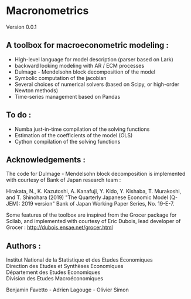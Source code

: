 # Macronometrics

Version 0.0.1

## A toolbox for macroeconometric modeling :

 * High-level language for model description (parser based on Lark)
 * backward looking modeling with AR / ECM processes
 * Dulmage - Mendelsohn block decomposition of the model
 * Symbolic computation of the jacobian 
 * Several choices of numerical solvers (based on Scipy, or high-order Newton methods)
 * Time-series management based on Pandas

## To do :

 * Numba just-in-time compilation of the solving functions
 * Estimation of the coefficients of the model (OLS)
 * Cython compilation of the solving functions

## Acknowledgements :

The code for Dulmage - Mendelsohn block decomposition is implemented with courtesy of Bank of Japan research team :

Hirakata, N., K. Kazutoshi, A. Kanafuji, Y. Kido, Y. Kishaba, T. Murakoshi, and T. Shinohara (2019) "The Quarterly Japanese Economic Model (Q-JEM): 2019 version" Bank of Japan Working Paper Series, No. 19-E-7.

Some features of the toolbox are inspired from the Grocer package for Scilab, and implemented with courtesy of Eric Dubois, lead developer of Grocer : http://dubois.ensae.net/grocer.html 

## Authors :

Institut National de la Statistique et des Etudes Economiques  
Direction des Etudes et Synthèses Economiques  
Département des Etudes Economiques  
Division des Etudes Macroéconomiques

Benjamin Favetto - Adrien Lagouge - Olivier Simon




